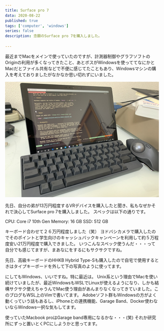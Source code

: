```yaml
---
title: Surface pro 7
data: 2020-08-22
published: true
tags: ['computer', 'windows']
series: false
description: 念願のSurface pro 7を購入しました。

---
```


最近までMacをメインで使っていたのですが、計測器制御やグラフソフトのOriginの利用が多くなってきたこと、あとボスがWindowsを使っててなにかとMacだとファイル共有などで不便に感じてたこともあり、Windowsマシンの購入を考えておりましたがなかなか思い切れずにいました。

![Image](./images/IMG_1471.JPEG)


先日、自分の弟が13万円程度するVRデバイスを購入したと聞き、私もなぜかそれで決心してSurface pro 7を購入しました。
スペックは以下の通りです。

CPU: Core i7 10th Gen
Memory: 16 GB
SSD: 512 GB

キーボード合わせて２６万円程度しました（笑）
ヨドバシカメラで購入したのでそのポイントと学生向けのキャッシュバックキャンペーンを利用して約５万程度安い21万円程度で購入できました。
いつこんなスペック使うんだ・・・って自分でも感じてますが、まあなにをするにもサクサクですね。

先日、高級キーボードのHHKB Hybrid Type-Sも購入したので自宅で使用するときはタイプキーボードを外して下の写真のように使ってます。


にしてもWindows、いいですね。特に最近は。
Unix系という理由でMacを使い続けていましたが、最近WindowsもWSLでLinuxが使えるようになり、しかも結構サクサク使えちゃうんでMac使う理由があんまりなくなってきていました。このブログもWSL上のVimで書いてます。
Adobeソフト群もWindowsの方がよく動くっていう話もあるし、iPhoneとの連携機能、Garage Band、Docker使わないならWindows一択な気もしてます。

使っていたMacbook proはGarage band専用になるかな・・・(笑)
それか研究所にずっと置いとくPCにしようかと思ってます。


